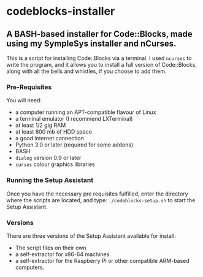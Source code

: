 # codeblocks-installer
## A BASH-based installer for Code::Blocks, made using my SympleSys installer and nCurses.

This is a script for installing Code::Blocks via a terminal. I used `ncurses` to write the program, and it allows you to install a full version of Code::Blocks, along with all the bells and whistles, if you choose to add them.

### Pre-Requisites
You will need:
- a computer running an APT-compatible flavour of Linux
- a terminal emulator (I recommend LXTerminal)
- at least 1/2 gig RAM
- at least 800 mb of HDD space
- a good internet connection
- Python 3.0 or later (required for some addons)
- BASH
- `dialog` version 0.9 or later
- `curses` colour graphics libraries

### Running the Setup Assistant
Once you have the necessary pre requisites fulfilled, enter the directory where the scripts are located, and type: `./codeblocks-setup.sh` to start the Setup Assistant.

### Versions
There are three versions of the Setup Assistant available for install:
- The script files on their own
- a self-extractor for x86-64 machines
- a self-extractor for the Raspberry Pi or other compatible ARM-based computers.
